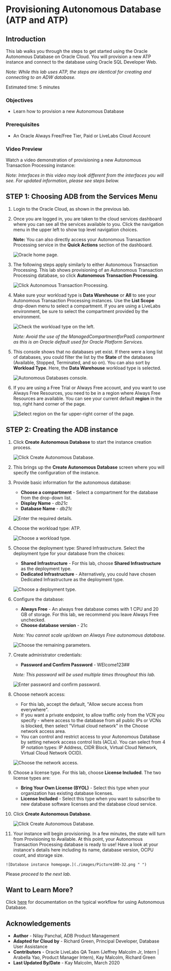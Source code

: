 # Provisioning Autonomous Database (ATP and ATP)

## Introduction

This lab walks you through the steps to get started using the Oracle Autonomous Database on Oracle Cloud. You will provision a new ATP instance and connect to the database using Oracle SQL Developer Web.

*Note: While this lab uses ATP, the steps are identical for creating and connecting to an ADW database.*

Estimated time: 5 minutes

### Objectives
-   Learn how to provision a new Autonomous Database

### Prerequisites
* An Oracle Always Free/Free Tier, Paid or LiveLabs Cloud Account

### Video Preview

Watch a video demonstration of provisioning a new Autonomous Transaction Processing instance:

[](youtube:Q6hxMaAPghI)

*Note: Interfaces in this video may look different from the interfaces you will see. For updated information, please see steps below.*

## **STEP 1**: Choosing ADB from the Services Menu

1. Login to the Oracle Cloud, as shown in the previous lab.
2. Once you are logged in, you are taken to the cloud services dashboard where you can see all the services available to you. Click the navigation menu in the upper left to show top level navigation choices.

    __Note:__ You can also directly access your Autonomous Transaction Processing service in the __Quick Actions__ section of the dashboard.

    ![Oracle home page.](./images/Picture100-36.png " ")

3. The following steps apply similarly to either Autonomous Transaction Processing. This lab shows provisioning of an Autonomous Transaction Processing database, so click **Autonomous Transaction Processing**.

    ![Click Autonomous Transaction Processing.](images/LabGuide1-39fb4a5b.png " ")

4. Make sure your workload type is __Data Warehouse__ or __All__ to see your Autonomous Transaction Processing instances. Use the __List Scope__ drop-down menu to select a compartment. If you are using a LiveLabs environment, be sure to select the compartment provided by the environment.

    ![Check the workload type on the left.](images/livelabs-compartment.png " ")

   *Note: Avoid the use of the ManagedCompartmentforPaaS compartment as this is an Oracle default used for Oracle Platform Services.*

5. This console shows that no databases yet exist. If there were a long list of databases, you could filter the list by the **State** of the databases (Available, Stopped, Terminated, and so on). You can also sort by __Workload Type__. Here, the __Data Warehouse__ workload type is selected.

    ![Autonomous Databases console.](./images/Compartment.png " ")

6. If you are using a Free Trial or Always Free account, and you want to use Always Free Resources, you need to be in a region where Always Free Resources are available. You can see your current default **region** in the top, right hand corner of the page.

    ![Select region on the far upper-right corner of the page.](./images/Region.png " ")

## **STEP 2**: Creating the ADB instance

1. Click **Create Autonomous Database** to start the instance creation process.

    ![Click Create Autonomous Database.](./images/Picture100-23.png " ")

2.  This brings up the __Create Autonomous Database__ screen where you will specify the configuration of the instance.
3. Provide basic information for the autonomous database:

    - __Choose a compartment__ - Select a compartment for the database from the drop-down list.
    - __Display Name__ - *db21c*
    - __Database Name__ - *db21c*

    ![Enter the required details.](./images/Picture100-26.png " ")

4. Choose the workload type:  ATP. 

    ![Choose a workload type.](./images/Picture100-26b.png " ")

5. Choose the deployment type: Shared Infrastructure. Select the deployment type for your database from the choices:

    - __Shared Infrastructure__ - For this lab, choose __Shared Infrastructure__ as the deployment type.
    - __Dedicated Infrastructure__ - Alternatively, you could have chosen Dedicated Infrastructure as the deployment type.

    ![Choose a deployment type.](./images/Picture100-26_deployment_type.png " ")

6. Configure the database:

    - __Always Free__ - An always free database comes with 1 CPU and 20 GB of storage. For this lab, we recommend you leave Always Free unchecked.
    - __Choose database version__ - 21c

    *Note: You cannot scale up/down an Always Free autonomous database.*

    ![Choose the remaining parameters.](./images/21c-alwaysfree.png " ")

7. Create administrator credentials:

    - __Password and Confirm Password__ - WElcome123##

    *Note: This password will be used multiple times throughout this lab.*

    ![Enter password and confirm password.](./images/Picture100-26d.png " ")
8. Choose network access:
    - For this lab, accept the default, "Allow secure access from everywhere".
    - If you want a private endpoint, to allow traffic only from the VCN you specify - where access to the database from all public IPs or VCNs is blocked, then select "Virtual cloud network" in the Choose network access area.
    - You can control and restrict access to your Autonomous Database by setting network access control lists (ACLs). You can select from 4 IP notation types: IP Address, CIDR Block, Virtual Cloud Network, Virtual Cloud Network OCID).

    ![Choose the network access.](./images/Picture100-26e.png " ")

9. Choose a license type. For this lab, choose __License Included__. The two license types are:

    - __Bring Your Own License (BYOL)__ - Select this type when your organization has existing database licenses.
    - __License Included__ - Select this type when you want to subscribe to new database software licenses and the database cloud service.

10. Click __Create Autonomous Database__.

    ![Click Create Autonomous Database.](./images/Picture100-27.png " ")

11.  Your instance will begin provisioning. In a few minutes, the state will turn from Provisioning to Available. At this point, your Autonomous Transaction Processing database is ready to use! Have a look at your instance's details here including its name, database version, OCPU count, and storage size.

    ![Database instance homepage.](./images/Picture100-32.png " ")

Please *proceed to the next lab*.

## Want to Learn More?

Click [here](https://docs.oracle.com/en/cloud/paas/autonomous-data-warehouse-cloud/user/autonomous-workflow.html#GUID-5780368D-6D40-475C-8DEB-DBA14BA675C3) for documentation on the typical workflow for using Autonomous Database.

## **Acknowledgements**

- **Author** - Nilay Panchal, ADB Product Management
- **Adapted for Cloud by** - Richard Green, Principal Developer, Database User Assistance
- **Contributors** - Oracle LiveLabs QA Team (Jeffrey Malcolm Jr, Intern | Arabella Yao, Product Manager Intern), Kay Malcolm, Richard Green
- **Last Updated By/Date** - Kay Malcolm, March 2020
